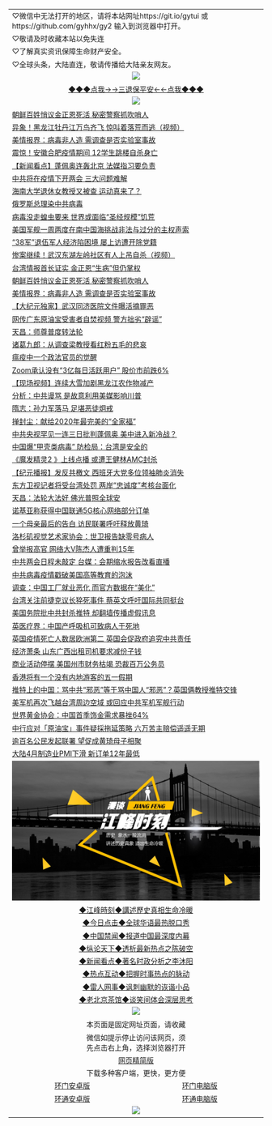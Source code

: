  <table>
<tr>
<td colspan="2" align=left>
♡微信中无法打开的地区，请将本站网址https://git.io/gytui 或 https://github.com/gyhhx/gy2 输入到浏览器中打开。 
 </td>
</tr>
 <tr>
 <td colspan="2" align=left>
♡敬请及时收藏本站以免失连
  <tr>
<td colspan="2" align=left>
♡了解真实资讯保障生命财产安全。
 </td>
   <tr>
<td colspan="2" align=left>
♡全球头条，大陆直连，敬请传播给大陆亲友网友。
 </td>
</tr>

</td>
 </tr>
  <tr>
    <td colspan="2" align=center><img src="https://github.com/gyhhx/image-upload/blob/master/3t%20(1).jpg"></td>
 </tr>
 <tr><td colspan="2" align="center"><a href="https://xfine.casa/oo.aspx?name=ogQuit&key=exgxucyqmkwgvwch&from=gy">◆◆◆点我→→三退保平安←←点我◆◆◆</a></td></tr>
  <tr>
    <td colspan="2" align=center><img src="https://cdn.jsdelivr.net/gh/gyoupiodf/im1/%E7%BD%91%E9%97%A8%E6%96%B0%E9%97%BB1.jpg"></td>
 </tr>
<tr><td colspan="2" align="left"><a href="https://img.xsurf.surf/?name=c1164676&key=wdcctzyyncblgvet&from=gy">朝鲜百姓悄议金正恩死活 秘密警察抓吹哨人</a></td></tr>
<tr><td colspan="2" align="left"><a href="https://img.xsurf.surf/?name=c1164679&key=wdcctzyyncblgvet&from=gy">异象！黑龙江牡丹江万鸟齐飞  惊叫着落荒而逃（视频）</a></td></tr>
<tr><td colspan="2" align="left"><a href="https://img.xsurf.surf/?name=c1164675&key=wdcctzyyncblgvet&from=gy">美情报界：病毒非人造 需调查是否实验室事故</a></td></tr>
<tr><td colspan="2" align="left"><a href="https://img.xsurf.surf/?name=c1164726&key=wdcctzyyncblgvet&from=gy">震惊！安徽合肥疫情期间  12学生跳楼自杀身亡</a></td></tr>
<tr><td colspan="2" align="left"><a href="https://img.xsurf.surf/?name=c1164702&key=wdcctzyyncblgvet&from=gy">【新闻看点】蓬佩奥连轰北京 法媒指习要负责</a></td></tr>
<tr><td colspan="2" align="left"><a href="https://img.xsurf.surf/?name=c1164722&key=wdcctzyyncblgvet&from=gy">中共将在疫情下开两会 三大问题难解</a></td></tr>
<tr><td colspan="2" align="left"><a href="https://img.xsurf.surf/?name=c1164719&key=wdcctzyyncblgvet&from=gy">海南大学退休女教授又被查 运动真来了？</a></td></tr>
<tr><td colspan="2" align="left"><a href="https://img.xsurf.surf/?name=c1164710&key=wdcctzyyncblgvet&from=gy">俄罗斯总理染中共病毒</a></td></tr>
<tr><td colspan="2" align="left"><a href="https://img.xsurf.surf/?name=c1164687&key=wdcctzyyncblgvet&from=gy">病毒没走蝗虫要来 世界或面临“圣经规模”饥荒</a></td></tr>
<tr><td colspan="2" align="left"><a href="https://img.xsurf.surf/?name=c1164732&key=wdcctzyyncblgvet&from=gy">美国军舰一周两度在南中国海挑战非法与过分的主权声索</a></td></tr>
<tr><td colspan="2" align="left"><a href="https://img.xsurf.surf/?name=c1164685&key=wdcctzyyncblgvet&from=gy">“38军”退伍军人经济陷困境 屡上访遭开除党籍</a></td></tr>
<tr><td colspan="2" align="left"><a href="https://img.xsurf.surf/?name=c1164739&key=wdcctzyyncblgvet&from=gy">惨案继续！武汉东湖左岭社区有人上吊自杀（视频）</a></td></tr>
<tr><td colspan="2" align="left"><a href="https://img.xsurf.surf/?name=c1164686&key=wdcctzyyncblgvet&from=gy">台湾情报首长证实 金正恩“生病”但仍掌权</a></td></tr>
<tr><td colspan="2" align="left"><a href="https://img.xsurf.surf/?name=c1164717&key=wdcctzyyncblgvet&from=gy">朝鲜百姓悄议金正恩死活 秘密警察抓吹哨人</a></td></tr>
<tr><td colspan="2" align="left"><a href="https://img.xsurf.surf/?name=c1164716&key=wdcctzyyncblgvet&from=gy">美情报界：病毒非人造 需调查是否实验室事故</a></td></tr>
<tr><td colspan="2" align="left"><a href="https://img.xsurf.surf/?name=c1164725&key=wdcctzyyncblgvet&from=gy">【大纪元独家】武汉同济医院文件曝活摘罪恶</a></td></tr>
<tr><td colspan="2" align="left"><a href="https://img.xsurf.surf/?name=c1164727&key=wdcctzyyncblgvet&from=gy">网传广东原油宝受害者自焚视频 警方拙劣“辟谣”</a></td></tr>
<tr><td colspan="2" align="left"><a href="https://img.xsurf.surf/?name=c1164707&key=wdcctzyyncblgvet&from=gy">天昌：师尊普度转法轮</a></td></tr>
<tr><td colspan="2" align="left"><a href="https://img.xsurf.surf/?name=c1164706&key=wdcctzyyncblgvet&from=gy">诸葛九郎：从调查梁教授看红粉五毛的悲哀</a></td></tr>
<tr><td colspan="2" align="left"><a href="https://img.xsurf.surf/?name=c1164693&key=wdcctzyyncblgvet&from=gy">瘟疫中一个政法官员的觉醒</a></td></tr>
<tr><td colspan="2" align="left"><a href="https://img.xsurf.surf/?name=c1164699&key=wdcctzyyncblgvet&from=gy">Zoom承认没有“3亿每日活跃用户” 股价市前跌6%</a></td></tr>
<tr><td colspan="2" align="left"><a href="https://img.xsurf.surf/?name=c1164721&key=wdcctzyyncblgvet&from=gy">【现场视频】连续大雪加剧黑龙江农作物减产</a></td></tr>
<tr><td colspan="2" align="left"><a href="https://img.xsurf.surf/?name=c1164737&key=wdcctzyyncblgvet&from=gy">分析：中共谩骂 是故意利用美媒影响川普</a></td></tr>
<tr><td colspan="2" align="left"><a href="https://img.xsurf.surf/?name=c1164738&key=wdcctzyyncblgvet&from=gy">隋志：孙力军落马 足堪恶徒炯戒</a></td></tr>
<tr><td colspan="2" align="left"><a href="https://img.xsurf.surf/?name=c1164723&key=wdcctzyyncblgvet&from=gy">掸封尘：献给2020年最完美的“全家福”</a></td></tr>
<tr><td colspan="2" align="left"><a href="https://img.xsurf.surf/?name=c1164749&key=wdcctzyyncblgvet&from=gy">中共央视罕见一连三日批判蓬佩奥 美中进入新冷战？</a></td></tr>
<tr><td colspan="2" align="left"><a href="https://img.xsurf.surf/?name=c1164678&key=wdcctzyyncblgvet&from=gy">中国爆“甲壳类病毒” 防检局：台湾是安全的</a></td></tr>
<tr><td colspan="2" align="left"><a href="https://img.xsurf.surf/?name=c1164703&key=wdcctzyyncblgvet&from=gy">《魔发精灵2 》上线点播 或遭王健林AMC封杀</a></td></tr>
<tr><td colspan="2" align="left"><a href="https://img.xsurf.surf/?name=c1164691&key=wdcctzyyncblgvet&from=gy">【纪元播报】发反共檄文 西班牙大党多位领袖肺炎消失</a></td></tr>
<tr><td colspan="2" align="left"><a href="https://img.xsurf.surf/?name=c1164752&key=wdcctzyyncblgvet&from=gy">东方卫视记者将受台湾处罚 两岸“忠诚度”考核台面化</a></td></tr>
<tr><td colspan="2" align="left"><a href="https://img.xsurf.surf/?name=c1164682&key=wdcctzyyncblgvet&from=gy">天昌：法轮大法好 佛光普照全球安</a></td></tr>
<tr><td colspan="2" align="left"><a href="https://img.xsurf.surf/?name=c1164733&key=wdcctzyyncblgvet&from=gy">诺基亚称获得中国联通5G核心网络部分订单</a></td></tr>
<tr><td colspan="2" align="left"><a href="https://img.xsurf.surf/?name=c1164677&key=wdcctzyyncblgvet&from=gy">一个母亲最后的告白 访民联署呼吁释放黄琦</a></td></tr>
<tr><td colspan="2" align="left"><a href="https://img.xsurf.surf/?name=c1164704&key=wdcctzyyncblgvet&from=gy">洛杉矶视觉艺术家协会：世卫报告缺零号病人</a></td></tr>
<tr><td colspan="2" align="left"><a href="https://img.xsurf.surf/?name=c1164701&key=wdcctzyyncblgvet&from=gy">曾举报高官 网络大V陈杰人遭重判15年</a></td></tr>
<tr><td colspan="2" align="left"><a href="https://img.xsurf.surf/?name=c1164728&key=wdcctzyyncblgvet&from=gy">中共两会日程未敲定 台媒：会期缩水报告改看直播</a></td></tr>
<tr><td colspan="2" align="left"><a href="https://img.xsurf.surf/?name=c1164744&key=wdcctzyyncblgvet&from=gy">中共病毒疫情戳破美国高等教育的泡沫</a></td></tr>
<tr><td colspan="2" align="left"><a href="https://img.xsurf.surf/?name=c1164694&key=wdcctzyyncblgvet&from=gy">调查：中国工厂就业恶化 而官方数据在“美化”</a></td></tr>
<tr><td colspan="2" align="left"><a href="https://img.xsurf.surf/?name=c1164750&key=wdcctzyyncblgvet&from=gy">台湾关注前捷克议长猝死事件 蔡英文呼吁国际共同挺台</a></td></tr>
<tr><td colspan="2" align="left"><a href="https://img.xsurf.surf/?name=c1164748&key=wdcctzyyncblgvet&from=gy">美国务院批中共封杀推特 却翻墙传播虚假讯息</a></td></tr>
<tr><td colspan="2" align="left"><a href="https://img.xsurf.surf/?name=c1164712&key=wdcctzyyncblgvet&from=gy">英医疗界：中国产呼吸机可致病人于死地</a></td></tr>
<tr><td colspan="2" align="left"><a href="https://img.xsurf.surf/?name=c1164753&key=wdcctzyyncblgvet&from=gy">英国疫情死亡人数居欧洲第二 英国会促政府追究中共责任</a></td></tr>
<tr><td colspan="2" align="left"><a href="https://img.xsurf.surf/?name=c1164718&key=wdcctzyyncblgvet&from=gy">经济萧条 山东广西出租司机要求减份子钱</a></td></tr>
<tr><td colspan="2" align="left"><a href="https://img.xsurf.surf/?name=c1164731&key=wdcctzyyncblgvet&from=gy">商业活动停摆 美国州市财务枯竭 恐裁百万公务员</a></td></tr>
<tr><td colspan="2" align="left"><a href="https://img.xsurf.surf/?name=c1164741&key=wdcctzyyncblgvet&from=gy">香港将有一个没有内地游客的五一假期</a></td></tr>
<tr><td colspan="2" align="left"><a href="https://img.xsurf.surf/?name=c1164742&key=wdcctzyyncblgvet&from=gy">推特上的中国：骂中共“邪恶”等于骂中国人“邪恶”？英国俩教授推特交锋</a></td></tr>
<tr><td colspan="2" align="left"><a href="https://img.xsurf.surf/?name=c1164740&key=wdcctzyyncblgvet&from=gy">美军机再次飞越台湾周边空域 或回应中共军机军舰行动</a></td></tr>
<tr><td colspan="2" align="left"><a href="https://img.xsurf.surf/?name=c1164698&key=wdcctzyyncblgvet&from=gy">世界黄金协会：中国首季饰金需求暴挫64%</a></td></tr>
<tr><td colspan="2" align="left"><a href="https://img.xsurf.surf/?name=c1164695&key=wdcctzyyncblgvet&from=gy">中行应对「原油宝」事件疑採拖延策略 六万苦主赔偿遥遥无期</a></td></tr>
<tr><td colspan="2" align="left"><a href="https://img.xsurf.surf/?name=c1164754&key=wdcctzyyncblgvet&from=gy">逾百名公民发起联署 望促成黄琦母子相聚</a></td></tr>
<tr><td colspan="2" align="left"><a href="https://img.xsurf.surf/?name=c1164692&key=wdcctzyyncblgvet&from=gy">大陆4月制造业PMI下滑 新订单12年最低</a></td></tr>

 <tr>
   <td colspan="2" align=center><img src="https://github.com/gyoupiodf/im1/blob/master/jf-1.jpg"></td>
  </tr>
   <tr>
   <td colspan="2" align=center> 
<a href="https://xfine.casa/oo.aspx?name=c922850&key=exgxucyqmkwgvwch&from=gy&tag=9877">◆江峰時刻◆講述歷史真相生命冷暖</a><br/>
    </td>
  </tr>
   <tr>
   <td colspan="2" align=center> 
<a href="https://xfine.casa/oo.aspx?name=c816850&key=exgxucyqmkwgvwch&from=gy&tag=9877">◆今日点击◆全球华语最热脱口秀</a><br/>
    </td>
  </tr>
  <tr>
  <td colspan="2" align=center>
<a href="https://xfine.casa/oo.aspx?name=c816860&key=exgxucyqmkwgvwch&from=gy&tag=99733110">◆中国禁闻◆报道中国最深度内幕</a><br/>
   </tr>
  <tr>
     <td colspan="2" align=center>
<a href="https://xfine.casa/oo.aspx?name=c816855&key=exgxucyqmkwgvwch&from=gy&tag=997110">◆纵论天下◆透析最新热点之陈破空</a><br/>
   </tr>
   <tr>
      <td colspan="2" align=center>
<a href="https://xfine.casa/oo.aspx?name=c838308&key=exgxucyqmkwgvwch&from=gy&tag=9973110">◆新闻看点◆著名时政分析之李沐阳</a><br/>
   </tr>
   <tr>
     <td colspan="2" align=center>
<a href="https://xfine.casa/oo.aspx?name=c816852&key=exgxucyqmkwgvwch&from=gy&tag=9733110">◆热点互动◆把握时事热点的脉动</a><br/>
   </tr>
   <tr>
      <td colspan="2" align=center>
<a href="https://xfine.casa/oo.aspx?name=c816694&key=exgxucyqmkwgvwch&from=gy&tag=93310">◆雷人网事◆讽刺幽默的诙谐小品</a><br/>
   </tr>
   <tr>
    <td colspan="2" align=center>
<a href="https://xfine.casa/oo.aspx?name=c816650&key=exgxucyqmkwgvwch&from=gy&tag=9973110">◆老北京茶馆◆谈笑间体会深层思考</a><br/>
   </tr>
 
  <tr>
    <td colspan="2" align="center"><img src="https://cdn.jsdelivr.net/gh/opipe/up/oGate65.jpg"/></td>
  </tr>
  <tr>
    <td colspan="2" align="center">本页面是固定网址页面，请收藏</td>
  <tr>
  <tr>
    <td colspan="2" align="center">微信如提示停止访问该网页，须<br/>先点击右上角，选择浏览器打开</td>
  <tr>
  <tr>
    <td colspan="2" align="center"><a href="https://gitcdn.xyz/cdn/otiny/up/master/show004.htm">网页精简版</a></td>
  </tr>
  <tr>
    <td colspan="2" align="center">下载多种客户端，更快，更方便</td>
  <tr>
  <tr>
    <td align="center"><a href="https://cdn.jsdelivr.net/gh/opipe/up/oGatea.apk">环门安卓版</a></td>
    <td align="center"><a href="https://cdn.jsdelivr.net/gh/opipe/up/oGate.zip">环门电脑版</a></td>
  </tr>
  <tr>
    <td align="center"><a href="https://cdn.jsdelivr.net/gh/opipe/up/oPipe.apk">环通安卓版</a></td>
    <td align="center"><a href="https://raw.githubusercontent.com/opipe/up/master/oPipe.zip">环通电脑版</a></td>
  </tr>
  <tr>
    <td colspan="2" align="center"><img src="https://cdn.jsdelivr.net/gh/opipe/up/oGate640.jpg"/></td>
  </tr>
</table>
